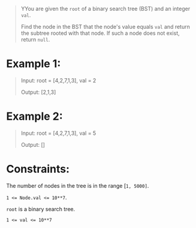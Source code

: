 >YYou are given the `root` of a binary search tree (BST) and an integer `val`.
>
>Find the node in the BST that the node's value equals `val` and return the subtree rooted with that node. If such a node does not exist, return `null`.

# Example 1:
>Input: root = [4,2,7,1,3], val = 2
>
>Output: [2,1,3]
 


# Example 2:
>Input: root = [4,2,7,1,3], val = 5
>
>Output: []

# Constraints:


The number of nodes in the tree is in the range [`1, 5000]`.

`1 <= Node.val <= 10**7`.

`root` is a binary search tree.

`1 <= val <= 10**7`
